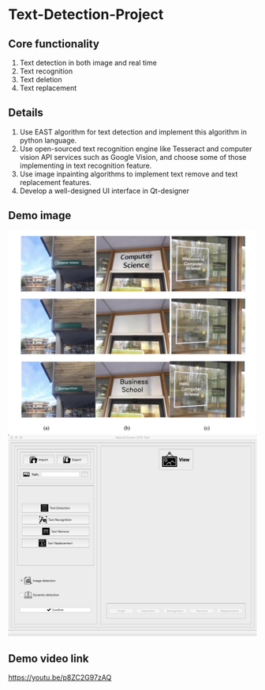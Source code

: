 # Text-Detection-Project
## Core functionality
1. Text detection in both image and real time
2. Text recognition
3. Text deletion
4. Text replacement
## Details
1. Use EAST algorithm for text detection and implement this algorithm in python language.
2. Use open-sourced text recognition engine like Tesseract and computer vision API services such as Google Vision, and choose some of those implementing in text recognition feature.
3. Use image inpainting algorithms to implement text remove and text replacement features.
4. Develop a well-designed UI interface in Qt-designer
## Demo image
![example](./demo1.png)
![example](./text-detection-demo.png)
## Demo video link
https://youtu.be/p8ZC2G97zAQ

